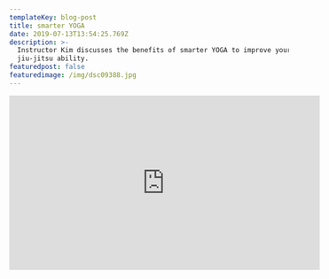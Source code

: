 ```yaml
---
templateKey: blog-post
title: smarter YOGA
date: 2019-07-13T13:54:25.769Z
description: >-
  Instructor Kim discusses the benefits of smarter YOGA to improve your
  jiu-jitsu ability.
featuredpost: false
featuredimage: /img/dsc09388.jpg
---
```

<iframe width="560" height="315" src="https://www.youtube.com/embed/ZLXkTHgRxqQ" frameborder="0" allow="accelerometer; autoplay; encrypted-media; gyroscope; picture-in-picture" allowfullscreen></iframe>
